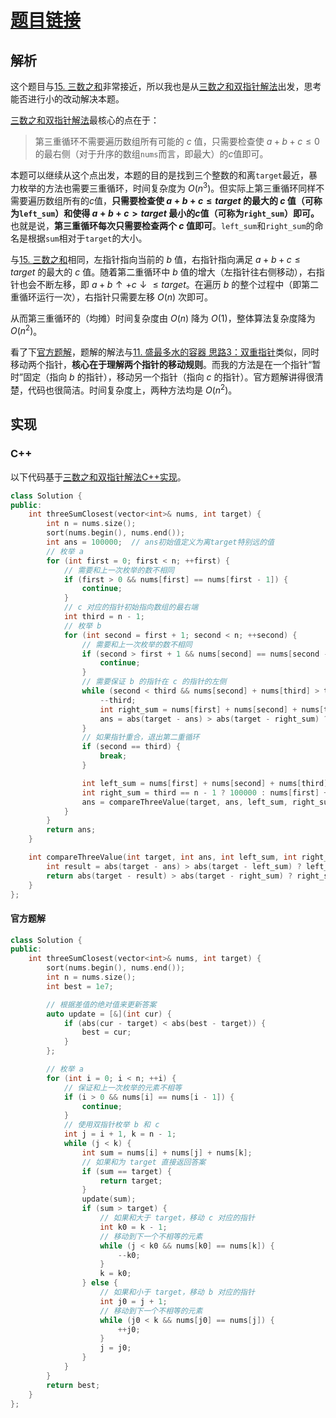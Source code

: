 # [题目链接](https://leetcode-cn.com/problems/3sum-closest/)

## 解析

这个题目与[15. 三数之和](https://github.com/wtyuan96/LeetCode-Solutions/blob/main/solutions/15.%20%E4%B8%89%E6%95%B0%E4%B9%8B%E5%92%8C.md)非常接近，所以我也是从[三数之和双指针解法](https://github.com/wtyuan96/LeetCode-Solutions/blob/main/solutions/15.%20%E4%B8%89%E6%95%B0%E4%B9%8B%E5%92%8C.md#%E6%80%9D%E8%B7%AF2%E5%8F%8C%E6%8C%87%E9%92%88)出发，思考能否进行小的改动解决本题。

[三数之和双指针解法](https://github.com/wtyuan96/LeetCode-Solutions/blob/main/solutions/15.%20%E4%B8%89%E6%95%B0%E4%B9%8B%E5%92%8C.md#%E6%80%9D%E8%B7%AF2%E5%8F%8C%E6%8C%87%E9%92%88)最核心的点在于：
> 第三重循环不需要遍历数组所有可能的 $c$ 值，只需要检查使 $a+b+c\le0$的最右侧（对于升序的数组`nums`而言，即最大）的$c$值即可。

本题可以继续从这个点出发，本题的目的是找到三个整数的和离`target`最近，暴力枚举的方法也需要三重循环，时间复杂度为 $O(n^3)$。但实际上第三重循环同样不需要遍历数组所有的$c$值，**只需要检查使 $a+b+c\le target$ 的最大的 $c$ 值（可称为`left_sum`）和使得 $a+b+c>target$ 最小的$c$值（可称为`right_sum`）即可。** 也就是说，**第三重循环每次只需要检查两个 $c$ 值即可**。`left_sum`和`right_sum`的命名是根据`sum`相对于`target`的大小。

与[15. 三数之和](https://github.com/wtyuan96/LeetCode-Solutions/blob/main/solutions/15.%20%E4%B8%89%E6%95%B0%E4%B9%8B%E5%92%8C.md)相同，左指针指向当前的 $b$ 值，右指针指向满足 $a+b+c\le target$ 的最大的 $c$ 值。随着第二重循环中 $b$ 值的增大（左指针往右侧移动），右指针也会不断左移，即 $a+b\uparrow+c\downarrow\le target$。在遍历 $b$ 的整个过程中（即第二重循环运行一次），右指针只需要左移 $O(n)$ 次即可。

从而第三重循环的（均摊）时间复杂度由 $O(n)$ 降为 $O(1)$，整体算法复杂度降为$O(n^2)$。

看了下[官方题解](https://leetcode-cn.com/problems/3sum-closest/solution/zui-jie-jin-de-san-shu-zhi-he-by-leetcode-solution/)，题解的解法与[11. 盛最多水的容器 思路3：双重指针](https://github.com/wtyuan96/LeetCode-Solutions/blob/main/solutions/11.%20%E7%9B%9B%E6%9C%80%E5%A4%9A%E6%B0%B4%E7%9A%84%E5%AE%B9%E5%99%A8.md#%E6%80%9D%E8%B7%AF3%E5%8F%8C%E9%87%8D%E6%8C%87%E9%92%88)类似，同时移动两个指针，**核心在于理解两个指针的移动规则**。而我的方法是在一个指针“暂时”固定（指向 $b$ 的指针），移动另一个指针（指向 $c$ 的指针）。官方题解讲得很清楚，代码也很简洁。时间复杂度上，两种方法均是 $O(n^2)$。

## 实现

### C++

以下代码基于[三数之和双指针解法C++实现](https://github.com/wtyuan96/LeetCode-Solutions/blob/main/solutions/15.%20%E4%B8%89%E6%95%B0%E4%B9%8B%E5%92%8C.md#%E6%80%9D%E8%B7%AF2%E5%8F%8C%E6%8C%87%E9%92%88-1)。

```C++
class Solution {
public:
    int threeSumClosest(vector<int>& nums, int target) {
        int n = nums.size();
        sort(nums.begin(), nums.end());
        int ans = 100000;  // ans初始值定义为离target特别远的值
        // 枚举 a
        for (int first = 0; first < n; ++first) {
            // 需要和上一次枚举的数不相同
            if (first > 0 && nums[first] == nums[first - 1]) {
                continue;
            }
            // c 对应的指针初始指向数组的最右端
            int third = n - 1;
            // 枚举 b
            for (int second = first + 1; second < n; ++second) {
                // 需要和上一次枚举的数不相同
                if (second > first + 1 && nums[second] == nums[second - 1]) {
                    continue;
                }
                // 需要保证 b 的指针在 c 的指针的左侧
                while (second < third && nums[second] + nums[third] > target - nums[first]) {
                    --third;
                    int right_sum = nums[first] + nums[second] + nums[third + 1];  // 每次third指针左移的时候，求一下right_sum，并与ans进行比较。之所以在这就要比较一下，是防止c指针左移后，两个指针重合，直接退出循环了！
                    ans = abs(target - ans) > abs(target - right_sum) ? right_sum : ans;  
                }
                // 如果指针重合，退出第二重循环
                if (second == third) {
                    break;
                }

                int left_sum = nums[first] + nums[second] + nums[third];
                int right_sum = third == n - 1 ? 100000 : nums[first] + nums[second] + nums[third + 1];  // 处理边界点，right_sum赋值为离target特别远的值100000
                ans = compareThreeValue(target, ans, left_sum, right_sum);  // 求出ans、left_sum、right_sum中与target的距离最小的值
            }
        }
        return ans;
    }

    int compareThreeValue(int target, int ans, int left_sum, int right_sum) {
        int result = abs(target - ans) > abs(target - left_sum) ? left_sum : ans;
        return abs(target - result) > abs(target - right_sum) ? right_sum : result;
    }
};
```

#### 官方题解
```C++
class Solution {
public:
    int threeSumClosest(vector<int>& nums, int target) {
        sort(nums.begin(), nums.end());
        int n = nums.size();
        int best = 1e7;

        // 根据差值的绝对值来更新答案
        auto update = [&](int cur) {
            if (abs(cur - target) < abs(best - target)) {
                best = cur;
            }
        };

        // 枚举 a
        for (int i = 0; i < n; ++i) {
            // 保证和上一次枚举的元素不相等
            if (i > 0 && nums[i] == nums[i - 1]) {
                continue;
            }
            // 使用双指针枚举 b 和 c
            int j = i + 1, k = n - 1;
            while (j < k) {
                int sum = nums[i] + nums[j] + nums[k];
                // 如果和为 target 直接返回答案
                if (sum == target) {
                    return target;
                }
                update(sum);
                if (sum > target) {
                    // 如果和大于 target，移动 c 对应的指针
                    int k0 = k - 1;
                    // 移动到下一个不相等的元素
                    while (j < k0 && nums[k0] == nums[k]) {
                        --k0;
                    }
                    k = k0;
                } else {
                    // 如果和小于 target，移动 b 对应的指针
                    int j0 = j + 1;
                    // 移动到下一个不相等的元素
                    while (j0 < k && nums[j0] == nums[j]) {
                        ++j0;
                    }
                    j = j0;
                }
            }
        }
        return best;
    }
};
```